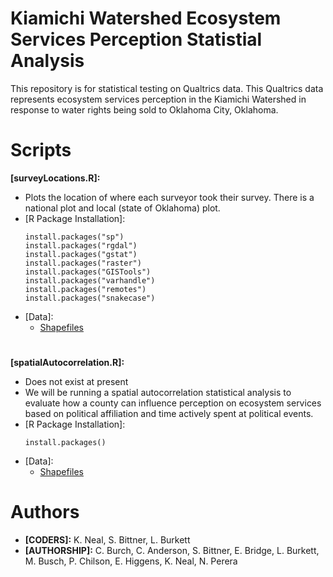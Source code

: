 # Kiamichi Watershed Ecosystem Services Perception Statistial Analysis

This repository is for statistical testing on Qualtrics data. This Qualtrics data represents ecosystem services perception in the 
Kiamichi Watershed in response to water rights being sold to Oklahoma City, Oklahoma.
#

# Scripts
**[surveyLocations.R]:**
  - Plots the location of where each surveyor took their survey. There is a national plot and local (state of Oklahoma) plot.
  - [R Package Installation]:
      ```
      install.packages("sp")
      install.packages("rgdal")
      install.packages("gstat")
      install.packages("raster")
      install.packages("GISTools")
      install.packages("varhandle")
      install.packages("remotes")
      install.packages("snakecase")
      ```
  - [Data]: 
    * [Shapefiles](https://onedrive.live.com/?id=932BC1BE639384EE%2123655&cid=932BC1BE639384EE)
#
**[spatialAutocorrelation.R]:**
  - Does not exist at present
  - We will be running a spatial autocorrelation statistical analysis to evaluate how a county can influence perception on ecosystem 
    services based on political affiliation and time actively spent at political events.
  - [R Package Installation]:
    ```
    install.packages()
    ```
  - [Data]:
    * [Shapefiles](https://onedrive.live.com/?id=932BC1BE639384EE%2123656&cid=932BC1BE639384EE)
#

# Authors
  - **[CODERS]:** K. Neal, S. Bittner, L. Burkett
  - **[AUTHORSHIP]:** C. Burch, C. Anderson, S. Bittner, E. Bridge, L. Burkett, M. Busch, P. Chilson, E. Higgens, K. Neal, N. Perera
#
